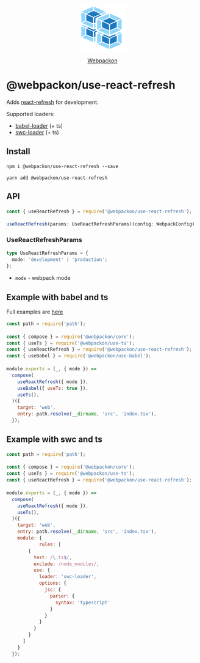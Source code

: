 <p align="center">
  <img src='https://raw.githubusercontent.com/AndTem/webpackon/master/images/logo.svg' height='120' width='120'>
</p>
<p align="center">
  <a href="https://github.com/AndTem/webpackon#readme">Webpackon</a>
</p>

# @webpackon/use-react-refresh

Adds [react-refresh](https://www.npmjs.com/package/react-refresh) for development.

Supported loaders:
- [babel-loader](https://www.npmjs.com/package/babel-loader) (+ ts)
- [swc-loader](https://github.com/swc-project/swc-loader) (+ ts)

## Install
```shell
npm i @webpackon/use-react-refresh --save
```

```shell
yarn add @webpackon/use-react-refresh
```

## API

```ts
const { useReactRefresh } = require('@webpackon/use-react-refresh');

useReactRefresh(params: UseReactRefreshParams)(config: WebpackConfig)
```

### UseReactRefreshParams
```ts
type UseReactRefreshParams = {
  mode: 'development' | 'production';
};
```

- ```mode``` - webpack mode

## Example with babel and ts
Full examples are [here](https://github.com/AndTem/webpackon/tree/master/examples)

```js
const path = require('path');

const { compose } = require('@webpackon/core');
const { useTs } = require('@webpackon/use-ts');
const { useReactRefresh } = require('@webpackon/use-react-refresh');
const { useBabel } = require('@webpackon/use-babel');

module.exports = (_, { mode }) =>
  compose(
    useReactRefresh({ mode }),
    useBabel({ useTs: true }),
    useTs(),
  )({
    target: 'web',
    entry: path.resolve(__dirname, 'src', 'index.tsx'),
  });

```

## Example with swc and ts

```js
const path = require('path');

const { compose } = require('@webpackon/core');
const { useTs } = require('@webpackon/use-ts');
const { useReactRefresh } = require('@webpackon/use-react-refresh');

module.exports = (_, { mode }) =>
  compose(
    useReactRefresh({ mode }),
    useTs(),
  )({
    target: 'web',
    entry: path.resolve(__dirname, 'src', 'index.tsx'),
    module: {
			rules: [
        {
          test: /\.ts$/,
          exclude: /node_modules/,
          use: {
            loader: 'swc-loader',
            options: {
              jsc: {
                parser: {
                  syntax: 'typescript'
                }
              }
            }
          }
        }
      ]
    }
  });

```
